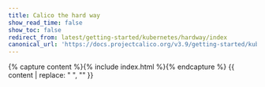 ```yaml
---
title: Calico the hard way
show_read_time: false
show_toc: false
redirect_from: latest/getting-started/kubernetes/hardway/index
canonical_url: 'https://docs.projectcalico.org/v3.9/getting-started/kubernetes/hardway/index'
---
```

{% capture content %}{% include index.html %}{% endcapture %}
{{ content | replace: "    ", "" }}